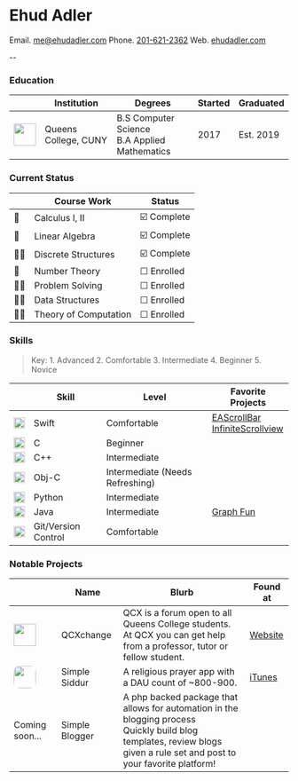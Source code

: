 # Ehud Adler 
Email. [me@ehudadler.com](me@ehudadler.com)
Phone. [201-621-2362](201-621-2362)
Web. [ehudadler.com](http://www.ehudadler.com)

--
### Education

|   |Institution |Degrees|Started|Graduated|
|---|---|---|---|---|
|<img src="https://specials-images.forbesimg.com/imageserve/55ae8644e4b05c2c343212e5/300x300.jpg?fit=scale&background=000000" width="40"> | Queens College, CUNY | B.S Computer Science<br> B.A Applied Mathematics|2017| Est. 2019|


### Current Status
|   | Course Work | Status |
|---|---|---|
|🔢| Calculus I, II | ☑️ Complete |
|🔢| Linear Algebra | ☑️ Complete |
|👨‍💻| Discrete Structures | ☑️ Complete |
|🔢| Number Theory | ☐ Enrolled |
|👨‍💻| Problem Solving | ☐ Enrolled |
|👨‍💻| Data Structures | ☐ Enrolled |
|👨‍💻| Theory  of  Computation | ☐ Enrolled |

### Skills

> Key: 1. Advanced 2. Comfortable 3. Intermediate 4. Beginner 5. Novice

|   | Skill | Level | Favorite Projects |
|---|---|---|---|
|<img src="https://www.shareicon.net/download/2016/07/08/117368_apple_512x512.png" width="20">| Swift | Comfortable | [EAScrollBar]() <br> [InfiniteScrollview]()
|<img src="https://png.icons8.com/color/1600/c-programming" width="20">| C | Beginner |
|<img src="http://cdn.marketplaceimages.windowsphone.com/v8/images/670f811e-81e5-4f39-8422-b0cf1b3e5587?imageType=ws_icon_large" width="20" height="20">| C++ | Intermediate | 
|<img src="http://is4.mzstatic.com/image/thumb/Purple6/v4/7a/db/f9/7adbf954-ea5f-71dc-f276-64e8c451e35b/source/1024x1024sr.jpg" width="20">| Obj-C | Intermediate (Needs Refreshing) |
|<img src="http://icons.iconarchive.com/icons/cornmanthe3rd/plex/512/Other-python-icon.png" width="20">| Python | Intermediate |
|<img src="https://image.flaticon.com/icons/svg/226/226777.svg" width="20">| Java | Intermediate | [Graph Fun]()
|<img src="http://git-scm.com/images/logos/downloads/Git-Icon-1788C.png" width="20">| Git/Version Control | Comfortable |

### Notable Projects

|   | Name | Blurb | Found at | 
|---|---|---|---|
|<img src="https://qcxchange.com/uploads/default/original/1X/aac024e7689e55738dd2004eaf80790b815d1c83.png" width="40">| QCXchange | QCX is a forum open to all Queens College students.<br> At QCX you can get help from a professor, tutor or fellow student. | [Website](https://qcxchange.com)
|<img style="border-radius: 10px;overflow=hidden" src="https://github.com/Huddie/Siddur/blob/master/Siddur/UI/GenericAppIcon/AppIcon.jpg" width="40">| Simple Siddur | A religious prayer app with a DAU count of ~800-900. | [iTunes](https://itunes.apple.com/us/app/simple-siddur/id792359433)
|Coming soon...| Simple Blogger | A php backed package that allows for automation in the blogging process <br>Quickly build blog templates, review blogs given a rule set and post to your favorite platform! |


